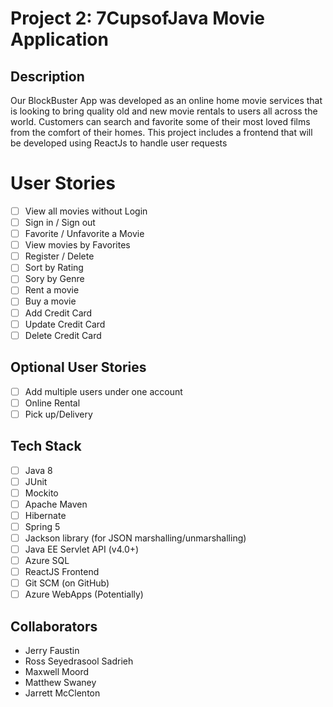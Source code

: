 # **Project 2:** 7CupsofJava Movie Application

## Description

Our BlockBuster App was developed as an online home movie services that is looking to bring quality old and new movie rentals to users all across the world. Customers 
can search and favorite some of their most loved films from the comfort of their homes. This project includes a frontend that will be developed using ReactJs to handle
user requests

# User Stories

-   [ ] View all movies without Login
-   [ ] Sign in / Sign out
-   [ ] Favorite / Unfavorite a Movie
-   [ ] View movies by Favorites
-   [ ] Register / Delete
-   [ ] Sort by Rating
-   [ ] Sory by Genre
-   [ ] Rent a movie
-   [ ] Buy a movie
-   [ ] Add Credit Card
-   [ ] Update Credit Card
-   [ ] Delete Credit Card

## Optional User Stories

- [ ] Add multiple users under one account
- [ ] Online Rental
- [ ] Pick up/Delivery

## Tech Stack

-   [ ] Java 8
-   [ ] JUnit
-   [ ] Mockito
-   [ ] Apache Maven
-   [ ] Hibernate
-   [ ] Spring 5
-   [ ] Jackson library (for JSON marshalling/unmarshalling)
-   [ ] Java EE Servlet API (v4.0+)
-   [ ] Azure SQL
-   [ ] ReactJS Frontend
-   [ ] Git SCM (on GitHub)
-   [ ] Azure WebApps (Potentially)

## Collaborators
- Jerry Faustin
- Ross Seyedrasool Sadrieh
- Maxwell Moord
- Matthew Swaney
- Jarrett McClenton
